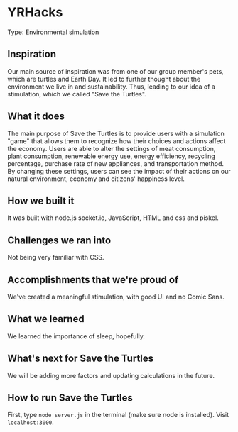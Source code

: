 # YRHacks

Type: Environmental simulation

## Inspiration

Our main source of inspiration was from one of our group member's pets, which are turtles and Earth Day. It led to further thought about the environment we live in and sustainability. Thus, leading to our idea of a stimulation, which we called "Save the Turtles".

## What it does

The main purpose of Save the Turtles is to provide users with a simulation "game" that allows them to recognize how their choices and actions affect the economy. Users are able to alter the settings of meat consumption, plant consumption, renewable energy use, energy efficiency, recycling percentage, purchase rate of new appliances, and transportation method. By changing these settings, users can see the impact of their actions on our natural environment, economy and citizens' happiness level.

## How we built it

It was built with node.js socket.io, JavaScript, HTML and css and piskel.

## Challenges we ran into

Not being very familiar with CSS.

## Accomplishments that we're proud of

We've created a meaningful stimulation, with good UI and no Comic Sans.

## What we learned

We learned the importance of sleep, hopefully.

## What's next for Save the Turtles

We will be adding more factors and updating calculations in the future.

## How to run Save the Turtles

First, type `node server.js` in the terminal (make sure node is installed). Visit `localhost:3000`.
